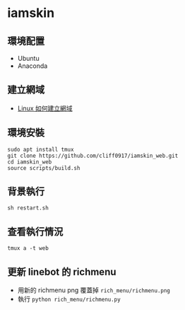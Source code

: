 # iamskin

## 環境配置
- Ubuntu
- Anaconda

## 建立網域
- [Linux 如何建立網域](https://hackmd.io/@cliff0917/build-domain-name)

## 環境安裝
```
sudo apt install tmux
git clone https://github.com/cliff0917/iamskin_web.git
cd iamskin_web
source scripts/build.sh
```

## 背景執行
```
sh restart.sh
```

## 查看執行情況
```
tmux a -t web
```

## 更新 linebot 的 richmenu
- 用新的 richmenu png 覆蓋掉 `rich_menu/richmenu.png`
- 執行 `python rich_menu/richmenu.py`
